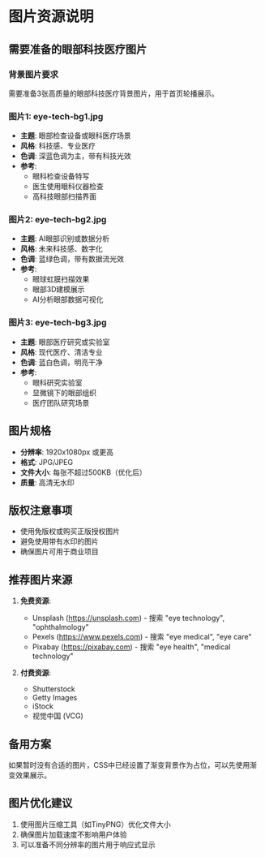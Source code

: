 # 图片资源说明

## 需要准备的眼部科技医疗图片

### 背景图片要求
需要准备3张高质量的眼部科技医疗背景图片，用于首页轮播展示。

### 图片1: eye-tech-bg1.jpg
- **主题**: 眼部检查设备或眼科医疗场景
- **风格**: 科技感、专业医疗
- **色调**: 深蓝色调为主，带有科技光效
- **参考**: 
  - 眼科检查设备特写
  - 医生使用眼科仪器检查
  - 高科技眼部扫描界面

### 图片2: eye-tech-bg2.jpg  
- **主题**: AI眼部识别或数据分析
- **风格**: 未来科技感、数字化
- **色调**: 蓝绿色调，带有数据流光效
- **参考**:
  - 眼球虹膜扫描效果
  - 眼部3D建模展示
  - AI分析眼部数据可视化

### 图片3: eye-tech-bg3.jpg
- **主题**: 眼部医疗研究或实验室
- **风格**: 现代医疗、清洁专业
- **色调**: 蓝白色调，明亮干净
- **参考**:
  - 眼科研究实验室
  - 显微镜下的眼部组织
  - 医疗团队研究场景

## 图片规格
- **分辨率**: 1920x1080px 或更高
- **格式**: JPG/JPEG
- **文件大小**: 每张不超过500KB（优化后）
- **质量**: 高清无水印

## 版权注意事项
- 使用免版权或购买正版授权图片
- 避免使用带有水印的图片
- 确保图片可用于商业项目

## 推荐图片来源
1. **免费资源**:
   - Unsplash (https://unsplash.com) - 搜索 "eye technology", "ophthalmology"
   - Pexels (https://www.pexels.com) - 搜索 "eye medical", "eye care"
   - Pixabay (https://pixabay.com) - 搜索 "eye health", "medical technology"

2. **付费资源**:
   - Shutterstock
   - Getty Images
   - iStock
   - 视觉中国 (VCG)

## 备用方案
如果暂时没有合适的图片，CSS中已经设置了渐变背景作为占位，可以先使用渐变效果展示。

## 图片优化建议
1. 使用图片压缩工具（如TinyPNG）优化文件大小
2. 确保图片加载速度不影响用户体验
3. 可以准备不同分辨率的图片用于响应式显示